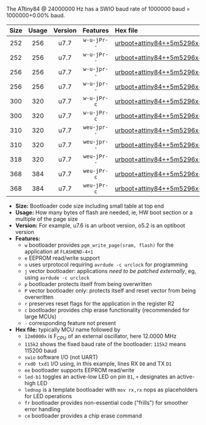 The ATtiny84 @ 24000000 Hz has a SWIO baud rate of 1000000 baud = 1000000+0.00% baud.

|Size|Usage|Version|Features|Hex file|
|:-:|:-:|:-:|:-:|:--|
|252|256|u7.7|`w-u-jPr--`|[urboot+attiny84++5m5296x++230k4_swio_rxa3_txa2_led+a4.hex](https://raw.githubusercontent.com/stefanrueger/urboot.hex/main/mcus/attiny84/external_oscillator/fcpu++5m5296_Hz/br++230k4_bps/urboot+attiny84++5m5296x++230k4_swio_rxa3_txa2_led+a4.hex)|
|252|256|u7.7|`w-u-jPr--`|[urboot+attiny84++5m5296x++230k4_swio_rxa3_txa2_lednop.hex](https://raw.githubusercontent.com/stefanrueger/urboot.hex/main/mcus/attiny84/external_oscillator/fcpu++5m5296_Hz/br++230k4_bps/urboot+attiny84++5m5296x++230k4_swio_rxa3_txa2_lednop.hex)|
|256|256|u7.7|`w-u-jpr--`|[urboot+attiny84++5m5296x++230k4_swio_rxa3_txa2_led+a4_fr.hex](https://raw.githubusercontent.com/stefanrueger/urboot.hex/main/mcus/attiny84/external_oscillator/fcpu++5m5296_Hz/br++230k4_bps/urboot+attiny84++5m5296x++230k4_swio_rxa3_txa2_led+a4_fr.hex)|
|256|256|u7.7|`w-u-jpr--`|[urboot+attiny84++5m5296x++230k4_swio_rxa3_txa2_lednop_fr.hex](https://raw.githubusercontent.com/stefanrueger/urboot.hex/main/mcus/attiny84/external_oscillator/fcpu++5m5296_Hz/br++230k4_bps/urboot+attiny84++5m5296x++230k4_swio_rxa3_txa2_lednop_fr.hex)|
|300|320|u7.7|`w-u-jPr-c`|[urboot+attiny84++5m5296x++230k4_swio_rxa3_txa2_led+a4_fr_ce.hex](https://raw.githubusercontent.com/stefanrueger/urboot.hex/main/mcus/attiny84/external_oscillator/fcpu++5m5296_Hz/br++230k4_bps/urboot+attiny84++5m5296x++230k4_swio_rxa3_txa2_led+a4_fr_ce.hex)|
|300|320|u7.7|`w-u-jPr-c`|[urboot+attiny84++5m5296x++230k4_swio_rxa3_txa2_lednop_fr_ce.hex](https://raw.githubusercontent.com/stefanrueger/urboot.hex/main/mcus/attiny84/external_oscillator/fcpu++5m5296_Hz/br++230k4_bps/urboot+attiny84++5m5296x++230k4_swio_rxa3_txa2_lednop_fr_ce.hex)|
|310|320|u7.7|`weu-jpr--`|[urboot+attiny84++5m5296x++230k4_swio_rxa3_txa2_ee_led+a4.hex](https://raw.githubusercontent.com/stefanrueger/urboot.hex/main/mcus/attiny84/external_oscillator/fcpu++5m5296_Hz/br++230k4_bps/urboot+attiny84++5m5296x++230k4_swio_rxa3_txa2_ee_led+a4.hex)|
|310|320|u7.7|`weu-jpr--`|[urboot+attiny84++5m5296x++230k4_swio_rxa3_txa2_ee_lednop.hex](https://raw.githubusercontent.com/stefanrueger/urboot.hex/main/mcus/attiny84/external_oscillator/fcpu++5m5296_Hz/br++230k4_bps/urboot+attiny84++5m5296x++230k4_swio_rxa3_txa2_ee_lednop.hex)|
|318|320|u7.7|`weu-jPr--`|[urboot+attiny84++5m5296x++230k4_swio_rxa3_txa2_ee.hex](https://raw.githubusercontent.com/stefanrueger/urboot.hex/main/mcus/attiny84/external_oscillator/fcpu++5m5296_Hz/br++230k4_bps/urboot+attiny84++5m5296x++230k4_swio_rxa3_txa2_ee.hex)|
|368|384|u7.7|`weu-jPr-c`|[urboot+attiny84++5m5296x++230k4_swio_rxa3_txa2_ee_led+a4_fr_ce.hex](https://raw.githubusercontent.com/stefanrueger/urboot.hex/main/mcus/attiny84/external_oscillator/fcpu++5m5296_Hz/br++230k4_bps/urboot+attiny84++5m5296x++230k4_swio_rxa3_txa2_ee_led+a4_fr_ce.hex)|
|368|384|u7.7|`weu-jPr-c`|[urboot+attiny84++5m5296x++230k4_swio_rxa3_txa2_ee_lednop_fr_ce.hex](https://raw.githubusercontent.com/stefanrueger/urboot.hex/main/mcus/attiny84/external_oscillator/fcpu++5m5296_Hz/br++230k4_bps/urboot+attiny84++5m5296x++230k4_swio_rxa3_txa2_ee_lednop_fr_ce.hex)|

- **Size:** Bootloader code size including small table at top end
- **Usage:** How many bytes of flash are needed, ie, HW boot section or a multiple of the page size
- **Version:** For example, u7.6 is an urboot version, o5.2 is an optiboot version
- **Features:**
  + `w` bootloader provides `pgm_write_page(sram, flash)` for the application at `FLASHEND-4+1`
  + `e` EEPROM read/write support
  + `u` uses urprotocol requiring `avrdude -c urclock` for programming
  + `j` vector bootloader: applications *need to be patched externally*, eg, using `avrdude -c urclock`
  + `p` bootloader protects itself from being overwritten
  + `P` vector bootloader only: protects itself and reset vector from being overwritten
  + `r` preserves reset flags for the application in the register R2
  + `c` bootloader provides chip erase functionality (recommended for large MCUs)
  + `-` corresponding feature not present
- **Hex file:** typically MCU name followed by
  + `12m0000x` is F<sub>CPU</sub> of an external oscillator, here 12.0000 MHz
  + `115k2` shows the fixed baud rate of the bootloader: `115k2` means 115200 baud
  + `swio` software I/O (not UART)
  + `rxd0 txd1` I/O using, in this example, lines RX `D0` and TX `D1`
  + `ee` bootloader supports EEPROM read/write
  + `led-b1` toggles an active-low LED on pin `B1`, `+` designates an active-high LED
  + `lednop` is a template bootloader with `mov rx,rx` nops as placeholders for LED operations
  + `fr` bootloader provides non-essential code ("frills") for smoother error handling
  + `ce` bootloader provides a chip erase command
